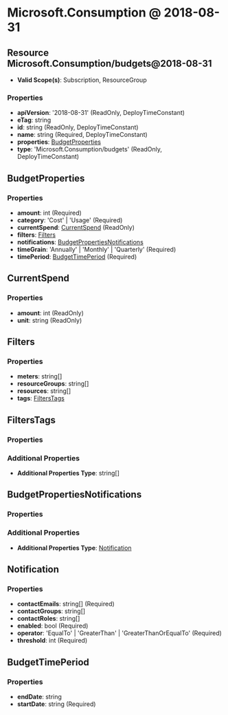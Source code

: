 # Microsoft.Consumption @ 2018-08-31

## Resource Microsoft.Consumption/budgets@2018-08-31
* **Valid Scope(s)**: Subscription, ResourceGroup
### Properties
* **apiVersion**: '2018-08-31' (ReadOnly, DeployTimeConstant)
* **eTag**: string
* **id**: string (ReadOnly, DeployTimeConstant)
* **name**: string (Required, DeployTimeConstant)
* **properties**: [BudgetProperties](#budgetproperties)
* **type**: 'Microsoft.Consumption/budgets' (ReadOnly, DeployTimeConstant)

## BudgetProperties
### Properties
* **amount**: int (Required)
* **category**: 'Cost' | 'Usage' (Required)
* **currentSpend**: [CurrentSpend](#currentspend) (ReadOnly)
* **filters**: [Filters](#filters)
* **notifications**: [BudgetPropertiesNotifications](#budgetpropertiesnotifications)
* **timeGrain**: 'Annually' | 'Monthly' | 'Quarterly' (Required)
* **timePeriod**: [BudgetTimePeriod](#budgettimeperiod) (Required)

## CurrentSpend
### Properties
* **amount**: int (ReadOnly)
* **unit**: string (ReadOnly)

## Filters
### Properties
* **meters**: string[]
* **resourceGroups**: string[]
* **resources**: string[]
* **tags**: [FiltersTags](#filterstags)

## FiltersTags
### Properties
### Additional Properties
* **Additional Properties Type**: string[]

## BudgetPropertiesNotifications
### Properties
### Additional Properties
* **Additional Properties Type**: [Notification](#notification)

## Notification
### Properties
* **contactEmails**: string[] (Required)
* **contactGroups**: string[]
* **contactRoles**: string[]
* **enabled**: bool (Required)
* **operator**: 'EqualTo' | 'GreaterThan' | 'GreaterThanOrEqualTo' (Required)
* **threshold**: int (Required)

## BudgetTimePeriod
### Properties
* **endDate**: string
* **startDate**: string (Required)

